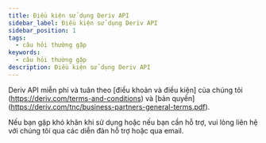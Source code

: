 ```yaml
---
title: Điều kiện sử dụng Deriv API
sidebar_label: Điều kiện sử dụng Deriv API
sidebar_position: 1
tags:
  - câu hỏi thường gặp
keywords:
  - câu hỏi thường gặp
description: Điều kiện sử dụng Deriv API
---
```


Deriv API miễn phí và tuân theo [điều khoản và điều kiện] của chúng tôi (https://deriv.com/terms-and-conditions) và
[bản quyền] (https://deriv.com/tnc/business-partners-general-terms.pdf).

Nếu bạn gặp khó khăn khi sử dụng hoặc nếu bạn cần hỗ trợ, vui lòng liên hệ với chúng tôi
qua các diễn đàn hỗ trợ hoặc qua email.
